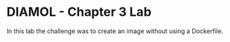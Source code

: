 # DIAMOL - Chapter 3 Lab
In this lab the challenge was to create an image without using a Dockerfile.